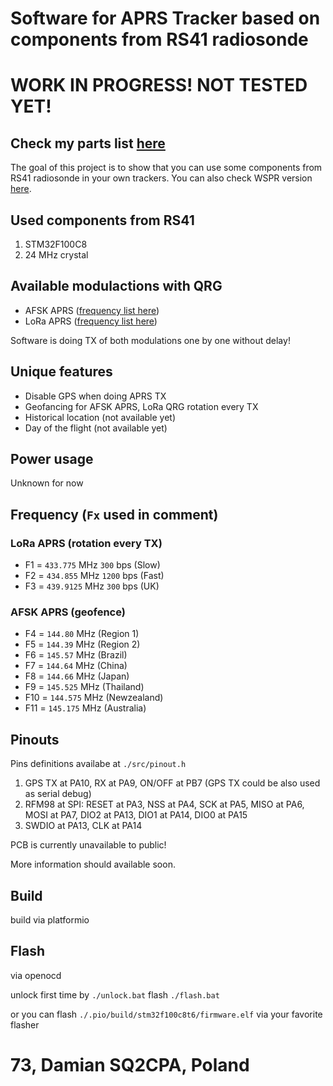 # Software for APRS Tracker based on components from RS41 radiosonde

# WORK IN PROGRESS! NOT TESTED YET!

## Check my parts list [here](https://github.com/SQ2CPA/parts)

The goal of this project is to show that you can use some components from RS41 radiosonde in your own trackers.
You can also check WSPR version [here](https://github.com/SQ2CPA/RS41_WSPR).

## Used components from RS41

1. STM32F100C8
2. 24 MHz crystal

## Available modulactions with QRG

-   AFSK APRS ([frequency list here](https://github.com/SQ2CPA/RS41_APRS))
-   LoRa APRS ([frequency list here](https://github.com/SQ2CPA/RS41_APRS))

Software is doing TX of both modulations one by one without delay!

## Unique features

-   Disable GPS when doing APRS TX
-   Geofancing for AFSK APRS, LoRa QRG rotation every TX
-   Historical location (not available yet)
-   Day of the flight (not available yet)

## Power usage

Unknown for now

## Frequency (`Fx` used in comment)

### LoRa APRS (rotation every TX)

-   F1 = `433.775` MHz `300` bps (Slow)
-   F2 = `434.855` MHz `1200` bps (Fast)
-   F3 = `439.9125` MHz `300` bps (UK)

### AFSK APRS (geofence)

-   F4 = `144.80` MHz (Region 1)
-   F5 = `144.39` MHz (Region 2)
-   F6 = `145.57` MHz (Brazil)
-   F7 = `144.64` MHz (China)
-   F8 = `144.66` MHz (Japan)
-   F9 = `145.525` MHz (Thailand)
-   F10 = `144.575` MHz (Newzealand)
-   F11 = `145.175` MHz (Australia)

## Pinouts

Pins definitions availabe at `./src/pinout.h`

1. GPS TX at PA10, RX at PA9, ON/OFF at PB7 (GPS TX could be also used as serial debug)
2. RFM98 at SPI: RESET at PA3, NSS at PA4, SCK at PA5, MISO at PA6, MOSI at PA7, DIO2 at PA13, DIO1 at PA14, DIO0 at PA15
3. SWDIO at PA13, CLK at PA14

PCB is currently unavailable to public!

More information should available soon.

## Build

build via platformio

## Flash

via openocd

unlock first time by `./unlock.bat`
flash `./flash.bat`

or you can flash `./.pio/build/stm32f100c8t6/firmware.elf` via your favorite flasher

# 73, Damian SQ2CPA, Poland
